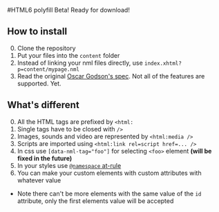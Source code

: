 #HTML6 polyfill
Beta! Ready for download!

## How to install
 0. Clone the repository
 1. Put your files into the `content` folder
 2. Instead of linking your nml files directly,
    use `index.xhtml?p=content/mypage.nml`
 4. Read the original [Oscar Godson's spec](http://html6spec.com).
    Not all of the features are supported. Yet.

## What's different
 0. All the HTML tags are prefixed by `<html:`
 1. Single tags have to be closed with `/>`
 2. Images, sounds and video are represented by `<html:media />`
 3. Scripts are imported using `<html:link rel=script href=... />`
 4. In css use `[data-nml-tag="foo"]` for selecting `<foo>` element **(will be fixed in the future)**
 5. In your styles use [`@namespace` at-rule](https://developer.mozilla.org/en-US/docs/Web/CSS/@namespace)
 6. You can make your custom elements with custom attributes with whatever value
  * Note there can't be more elements with the same value of the `id` attribute,
    only the first elements value will be accepted
